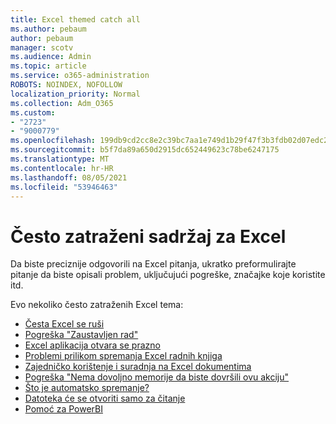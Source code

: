 ```yaml
---
title: Excel themed catch all
ms.author: pebaum
author: pebaum
manager: scotv
ms.audience: Admin
ms.topic: article
ms.service: o365-administration
ROBOTS: NOINDEX, NOFOLLOW
localization_priority: Normal
ms.collection: Adm_O365
ms.custom:
- "2723"
- "9000779"
ms.openlocfilehash: 199db9cd2cc8e2c39bc7aa1e749d1b29f47f3b3fdb02d07edc2b7dc10c19dbbd
ms.sourcegitcommit: b5f7da89a650d2915dc652449623c78be6247175
ms.translationtype: MT
ms.contentlocale: hr-HR
ms.lasthandoff: 08/05/2021
ms.locfileid: "53946463"
---
```

# <a name="commonly-requested-content-for-excel"></a>Često zatraženi sadržaj za Excel

Da biste preciznije odgovorili na Excel pitanja, ukratko preformulirajte pitanje da biste opisali problem, uključujući pogreške, značajke koje koristite itd. 

Evo nekoliko često zatraženih Excel tema:

- [Česta Excel se ruši](https://support.office.com/article/Excel-not-responding-hangs-freezes-or-stops-working-37E7D3C9-9E84-40BF-A805-4CA6853A1FF4)
- [Pogreška "Zaustavljen rad"](https://support.office.com/client/52bd7985-4e99-4a35-84c8-2d9b8301a2fa)
- [Excel aplikacija otvara se prazno](https://docs.microsoft.com/office/troubleshoot/excel/excel-opens-blank)
- [Problemi prilikom spremanja Excel radnih knjiga](https://docs.microsoft.com/office/troubleshoot/excel/issue-when-save-excel-workbooks)
- [Zajedničko korištenje i suradnja na Excel dokumentima](https://support.office.com/article/7152aa8b-b791-414c-a3bb-3024e46fb104)
- [Pogreška "Nema dovoljno memorije da biste dovršili ovu akciju"](https://docs.microsoft.com/office/troubleshoot/excel/available-resources-errors)
- [Što je automatsko spremanje?](https://support.office.com/article/6d6bd723-ebfd-4e40-b5f6-ae6e8088f7a5)
- [Datoteka će se otvoriti samo za čitanje](https://support.office.com/article/why-did-my-file-open-read-only-3ab4b792-da50-4b38-8628-14c64e1f1d15)
- [Pomoć za PowerBI](https://powerbi.microsoft.com/support/)